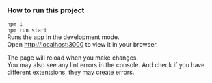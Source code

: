 ### How to run this project
<code>npm i</code></br>
<code>npm run start</code></br>
Runs the app in the development mode.\
Open [http://localhost:3000](http://localhost:3000) to view it in your browser.

The page will reload when you make changes.\
You may also see any lint errors in the console.
And check if you have different extentsions, they may create errors. 